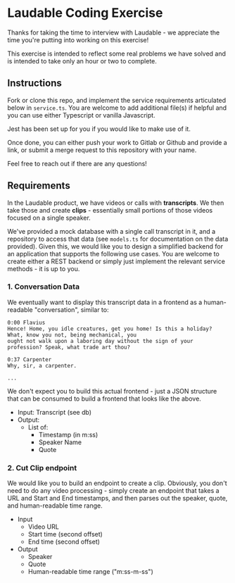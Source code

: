 # Laudable Coding Exercise

Thanks for taking the time to interview with Laudable - we appreciate the time you're putting into working on this
exercise!

This exercise is intended to reflect some real problems we have solved and is intended to take only an hour
or two to complete.

## Instructions

Fork or clone this repo, and implement the service requirements articulated below in `service.ts`. You are welcome to add
additional file(s) if helpful and you can use either Typescript or vanilla Javascript.

Jest has been set up for you if you would like to make use of it.

Once done, you can either push your work to Gitlab or Github and provide a link, or submit a merge request to this
repository with your name.

Feel free to reach out if there are any questions!

## Requirements

In the Laudable product, we have videos or calls with **transcripts**. We then take those and create **clips** -
essentially small portions of those videos focused on a single speaker.

We've provided a mock database with a single call transcript in it, and a repository to access that data (see
`models.ts` for documentation on the data provided). Given this, we would like you to design a simplified backend
for an application that supports the following use cases. You are welcome to create either a REST backend or simply
just implement the relevant service methods - it is up to you.

### 1. Conversation Data 
We eventually want to display this transcript data in a frontend as a human-readable "conversation", similar to:

```text
0:00 Flavius
Hence! Home, you idle creatures, get you home! Is this a holiday? What, know you not, being mechanical, you
ought not walk upon a laboring day without the sign of your profession? Speak, what trade art thou?

0:37 Carpenter
Why, sir, a carpenter.

...
```

We don't expect you to build this actual frontend - just a JSON structure that can be consumed to build a frontend
that looks like the above.

* Input: Transcript (see db)
* Output:
  * List of:
    * Timestamp (in m:ss)
    * Speaker Name
    * Quote

### 2. Cut Clip endpoint

We would like you to build an endpoint to create a clip. Obviously, you don't need to do any video processing - simply
create an endpoint that takes a URL and Start and End timestamps, and then parses out the speaker, quote, and
human-readable time range.

* Input
  * Video URL
  * Start time (second offset)
  * End time (second offset)
* Output
  * Speaker
  * Quote
  * Human-readable time range ("m:ss-m-ss")
